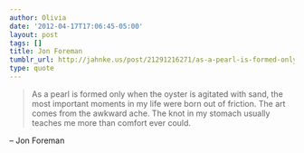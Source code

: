 ```yaml
---
author: Olivia
date: '2012-04-17T17:06:45-05:00'
layout: post
tags: []
title: Jon Foreman
tumblr_url: http://jahnke.us/post/21291216271/as-a-pearl-is-formed-only-when-the-oyster-is
type: quote
---
```


> As a pearl is formed only when the oyster is agitated with sand, the most important moments in my life were born out of friction. The art comes from the awkward ache. The knot in my stomach usually teaches me more than comfort ever could.

– Jon Foreman
